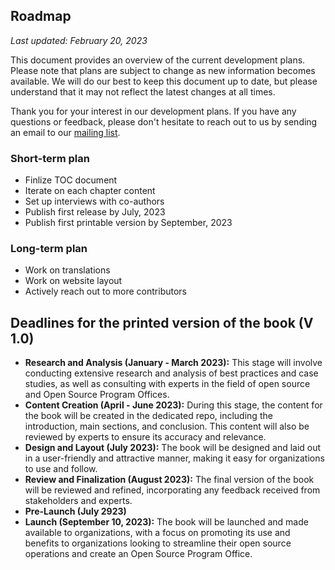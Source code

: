 ## Roadmap

*Last updated: February 20, 2023*

This document provides an overview of the current development plans. Please note that plans are subject to change as new information becomes available.
We will do our best to keep this document up to date, but please understand that it may not reflect the latest changes at all times.

Thank you for your interest in our development plans. If you have any questions or feedback, please don't hesitate to reach out to us by sending an email to our [mailing list](https://lists.todogroup.org/g/WG-ospo-book-project/).

### Short-term plan

* Finlize TOC document
* Iterate on each chapter content
* Set up interviews with co-authors
* Publish first release by July, 2023
* Publish first printable version by September, 2023

### Long-term plan

* Work on translations
* Work on website layout
* Actively reach out to more contributors

## Deadlines for the printed version of the book (V 1.0)

* **Research and Analysis (January - March 2023):** This stage will involve conducting extensive research and analysis of best practices and case studies, as well as consulting with experts in the field of open source and Open Source Program Offices.
* **Content Creation (April - June 2023):** During this stage, the content for the book will be created in the dedicated repo, including the introduction, main sections, and conclusion. This content will also be reviewed by experts to ensure its accuracy and relevance.
* **Design and Layout (July 2023):** The book will be designed and laid out in a user-friendly and attractive manner, making it easy for organizations to use and follow.
* **Review and Finalization (August 2023):** The final version of the book will be reviewed and refined, incorporating any feedback received from stakeholders and experts.
* **Pre-Launch (July 2923)**
* **Launch (September 10, 2023):** The book will be launched and made available to organizations, with a focus on promoting its use and benefits to organizations looking to streamline their open source operations and create an Open Source Program Office.
